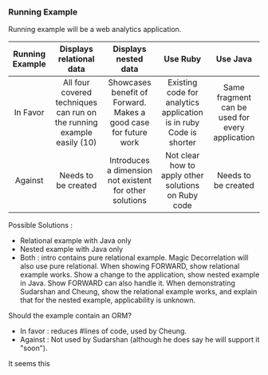 ### Running Example

Running example will be a web analytics application.


|     Running Example     |                      Displays relational data                     |                       Displays nested data                      |                               Use Ruby                              |                     Use Java                     |
|:--------:|:-----------------------------------------------------------------:|:---------------------------------------------------------------:|:-------------------------------------------------------------------:|:------------------------------------------------:|
| In Favor | All four covered techniques can run on the running example easily (10) | Showcases benefit of Forward. Makes a good case for future work | Existing code for analytics  application is in ruby Code is shorter | Same fragment can be used  for every application |
|  Against |                        Needs to be created                        |     Introduces a dimension not  existent for other solutions    |         Not clear how to apply  other solutions on Ruby code        |                     Needs to be created                     |

Possible Solutions : 

 - Relational example with Java only
 - Nested example with Java only
 - Both : intro contains pure relational example. Magic Decorrelation will also use pure relational. When showing FORWARD, show relational example works. Show a change to the application, show nested example in Java. Show FORWARD can also handle it. When demonstrating Sudarshan and Cheung, show the relational example works, and explain that for the nested example, applicability is unknown. 

Should the example contain an ORM?

 - In favor : reduces #lines of code, used by Cheung.
 - Against : Not used by Sudarshan (although he does say he will support it "soon").

It seems this 